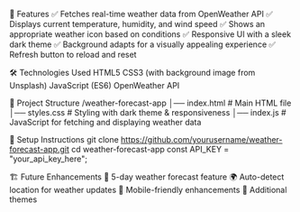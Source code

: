 🚀 Features
✅ Fetches real-time weather data from OpenWeather API
✅ Displays current temperature, humidity, and wind speed
✅ Shows an appropriate weather icon based on conditions
✅ Responsive UI with a sleek dark theme
✅ Background adapts for a visually appealing experience
✅ Refresh button to reload and reset

🛠 Technologies Used
HTML5
CSS3 (with background image from Unsplash)
JavaScript (ES6)
OpenWeather API

📂 Project Structure
/weather-forecast-app
│── index.html      # Main HTML file
│── styles.css      # Styling with dark theme & responsiveness
│── index.js        # JavaScript for fetching and displaying weather data

🔧 Setup Instructions
git clone https://github.com/yourusername/weather-forecast-app.git
cd weather-forecast-app
const API_KEY = "your_api_key_here";

🏗 Future Enhancements
🚀 5-day weather forecast feature
🌍 Auto-detect location for weather updates
📱 Mobile-friendly enhancements
🎨 Additional themes

